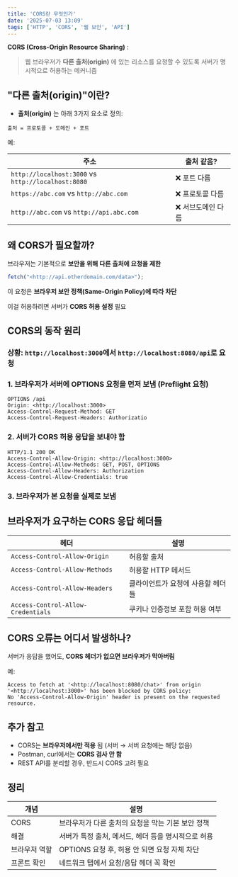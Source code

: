 ```yaml
---
title: 'CORS란 무엇인가'
date: '2025-07-03 13:09'
tags: ['HTTP', 'CORS', '웹 보안', 'API']
---
```


**CORS (Cross-Origin Resource Sharing)** :

> 웹 브라우저가 **다른 출처(origin)** 에 있는 리소스를 요청할 수 있도록 서버가 명시적으로 허용하는 메커니즘

## "다른 출처(origin)"이란?

- **출처(origin)** 는 아래 3가지 요소로 정의:

```text
출처 = 프로토콜 + 도메인 + 포트
```

예:

| 주소                                                | 출처 같음?          |
| -------------------------------------------------- | ----------          |
| `http://localhost:3000` vs `http://localhost:8080` | ❌ 포트 다름        |
| `https://abc.com` vs `http://abc.com`              | ❌ 프로토콜 다름     |
| `http://abc.com` vs `http://api.abc.com`           | ❌ 서브도메인 다름   |

## 왜 CORS가 필요할까?

브라우저는 기본적으로 **보안을 위해 다른 출처에 요청을 제한**

```javascript
fetch("<http://api.otherdomain.com/data>");
```

이 요청은 **브라우저 보안 정책(Same-Origin Policy)에 따라 차단**

이걸 허용하려면 서버가 **CORS 허용 설정** 필요

## CORS의 동작 원리

### 상황: `http://localhost:3000`에서 `http://localhost:8080/api`로 요청

### 1. 브라우저가 서버에 **OPTIONS** 요청을 먼저 보냄 (Preflight 요청)

```text
OPTIONS /api
Origin: <http://localhost:3000>
Access-Control-Request-Method: GET
Access-Control-Request-Headers: Authorizatio
```

### 2. 서버가 **CORS 허용 응답**을 보내야 함

```text
HTTP/1.1 200 OK
Access-Control-Allow-Origin: <http://localhost:3000>
Access-Control-Allow-Methods: GET, POST, OPTIONS
Access-Control-Allow-Headers: Authorization
Access-Control-Allow-Credentials: true
```

### 3. 브라우저가 본 요청을 실제로 보냄

## 브라우저가 요구하는 CORS 응답 헤더들

|헤더|설명|
|---|---|
|`Access-Control-Allow-Origin`|허용할 출처|
|`Access-Control-Allow-Methods`|허용할 HTTP 메서드|
|`Access-Control-Allow-Headers`|클라이언트가 요청에 사용할 헤더들|
|`Access-Control-Allow-Credentials`|쿠키나 인증정보 포함 허용 여부|

## CORS 오류는 어디서 발생하나?

서버가 응답을 했어도, **CORS 헤더가 없으면 브라우저가 막아버림**

예:

```text
Access to fetch at '<http://localhost:8080/chat>' from origin '<http://localhost:3000>' has been blocked by CORS policy:
No 'Access-Control-Allow-Origin' header is present on the requested resource.
```

## 추가 참고

- CORS는 **브라우저에서만 적용** 됨 (서버 → 서버 요청에는 해당 없음)
- Postman, curl에서는 **CORS 검사 안 함**
- REST API를 분리할 경우, 반드시 CORS 고려 필요

## 정리

| 개념      | 설명                             |
| ------- | ------------------------------ |
| CORS    | 브라우저가 다른 출처의 요청을 막는 기본 보안 정책   |
| 해결      | 서버가 특정 출처, 메서드, 헤더 등을 명시적으로 허용 |
| 브라우저 역할 | OPTIONS 요청 후, 허용 안 되면 요청 자체 차단 |
| 프론트 확인  | 네트워크 탭에서 요청/응답 헤더 꼭 확인         |
